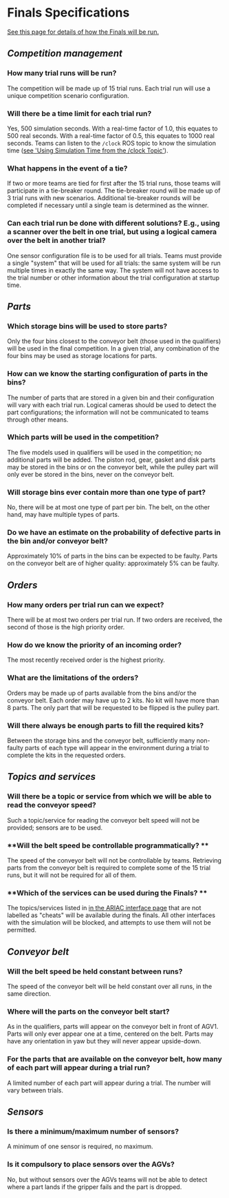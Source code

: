 # Finals Specifications

[See this page for details of how the Finals will be run.](https://bitbucket.org/osrf/ariac/wiki/2017/finals)

## *Competition management*

### **How many trial runs will be run?**

The competition will be made up of 15 trial runs. Each trial run will use a unique competition scenario configuration.

### **Will there be a time limit for each trial run?**

Yes, 500 simulation seconds. With a real-time factor of 1.0, this equates to 500 real seconds. With a real-time factor of 0.5, this equates to 1000 real seconds. Teams can listen to the `/clock` ROS topic to know the simulation time ([see 'Using Simulation Time from the /clock Topic'](http://wiki.ros.org/Clock#Using_Simulation_Time_from_the_.2BAC8-clock_Topic)).

### **What happens in the event of a tie?**

If two or more teams are tied for first after the 15 trial runs, those teams will participate in a tie-breaker round. The tie-breaker round will be made up of 3 trial runs with new scenarios. Additional tie-breaker rounds will be completed if necessary until a single team is determined as the winner.

### **Can each trial run be done with different solutions? E.g., using a scanner over the belt in one trial, but using a logical camera over the belt in another trial?**

One sensor configuration file is to be used for all trials. Teams must provide a single "system" that will be used for all trials: the same system will be run multiple times in exactly the same way. The system will not have access to the trial number or other information about the trial configuration at startup time.

## *Parts*

### **Which storage bins will be used to store parts?**

Only the four bins closest to the conveyor belt (those used in the qualifiers) will be used in the final competition. In a given trial, any combination of the four bins may be used as storage locations for parts.

### **How can we know the starting configuration of parts in the bins?**

The number of parts that are stored in a given bin and their configuration will vary with each trial run. Logical cameras should be used to detect the part configurations; the information will not be communicated to teams through other means.

### **Which parts will be used in the competition?**
The five models used in qualifiers will be used in the competition; no additional parts will be added. The piston rod, gear, gasket and disk parts may be stored in the bins or on the conveyor belt, while the pulley part will only ever be stored in the bins, never on the conveyor belt.

### **Will storage bins ever contain more than one type of part?**
No, there will be at most one type of part per bin. The belt, on the other hand, may have multiple types of parts.

### **Do we have an estimate on the probability of defective parts in the bin and/or conveyor belt?**

Approximately 10% of parts in the bins can be expected to be faulty.
Parts on the conveyor belt are of higher quality: approximately 5% can be faulty.

## *Orders*

### **How many orders per trial run can we expect?**

There will be at most two orders per trial run. If two orders are received, the second of those is the high priority order.

### **How do we know the priority of an incoming order?**

The most recently received order is the highest priority.

### **What are the limitations of the orders?**

Orders may be made up of parts available from the bins and/or the conveyor belt. Each order may have up to 2 kits. No kit will have more than 8 parts. The only part that will be requested to be flipped is the pulley part.

### **Will there always be enough parts to fill the required kits?**

Between the storage bins and the conveyor belt, sufficiently many non-faulty parts of each type will appear in the environment during a trial to complete the kits in the requested orders.

## *Topics and services*

### **Will there be a topic or service from which we will be able to read the conveyor speed?**

Such a topic/service for reading the conveyor belt speed will not be provided; sensors are to be used.

### **Will the belt speed be controllable programmatically? **
The speed of the conveyor belt will not be controllable by teams. Retrieving parts from the conveyor belt is required to complete some of the 15 trial runs, but it will not be required for all of them.

### **Which of the services can be used during the Finals? **
The topics/services listed in [in the ARIAC interface page](https://bitbucket.org/osrf/ariac/wiki/2017/competition_interface_documentation) that are not labelled as "cheats" will be available during the finals. All other interfaces with the simulation will be blocked, and attempts to use them will not be permitted.
## *Conveyor belt*

### **Will the belt speed be held constant between runs?**

The speed of the conveyor belt will be held constant over all runs, in the same direction.

### **Where will the parts on the conveyor belt start?**

As in the qualifiers, parts will appear on the conveyor belt in front of AGV1. Parts will only ever appear one at a time, centered on the belt. Parts may have any orientation in yaw but they will never appear upside-down.

### **For the parts that are available on the conveyor belt, how many of each part will appear during a trial run?**

A limited number of each part will appear during a trial. The number will vary between trials.

## *Sensors*

### **Is there a minimum/maximum number of sensors?**

A minimum of one sensor is required, no maximum.

### **Is it compulsory to place sensors over the AGVs?**

No, but without sensors over the AGVs teams will not be able to detect where a part lands if the gripper fails and the part is dropped.